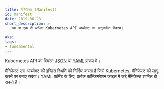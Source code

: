 ```yaml
---
title: मैनिफेस्ट (Manifest)
id: manifest
date: 2019-06-28
short_description: >
   एक या एक से अधिक Kubernetes API ऑब्जेक्ट का अनुक्रमित विवरण।

aka:
tags:
- fundamental
---
```

Kubernetes API का विवरण [JSON](https://www.json.org/json-en.html) या [YAML](https://yaml.org/) प्रारूप में।

<!--more-->
मैनिफेस्ट उस ऑब्जेक्ट की इच्छित स्थिति को निर्दिष्ट करता है जिसे Kubernetes, मैनिफेस्ट को लागू करने पर बनाए रखेगा। YAML फ़ॉर्मेट के लिए, प्रत्येक कॉन्फ़िगरेशन फ़ाइल में कई मैनिफेस्ट शामिल हो सकते हैं।
